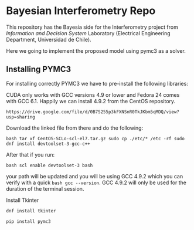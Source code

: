 # Bayesian Interferometry Repo

This repository has the Bayesia side for the Interferometry project from *Information and Decision System* Laboratory (Electrical Engineering Department, Universidad de Chile).

Here we going to implement the proposed model using pymc3 as a solver.

## Installing PYMC3
For installing correctly PYMC3 we have to pre-install the following libraries:

CUDA only works with GCC versions 4.9 or lower and Fedora 24 comes with GCC 6.1. Happily we can install 4.9.2 from the CentOS repository.

``https://drive.google.com/file/d/0B7S255p3kFXNSnR0TkJKbm5qMDQ/view?usp=sharing``

Download the linked file from there and do the following:

``bash
tar xf CentOS-SCLo-scl-el7.tar.gz
sudo cp ./etc/* /etc -rf
sudo dnf install devtoolset-3-gcc-c++
``

After that if you run:

``bash
scl enable devtoolset-3 bash
``

your path will be updated and you will be using GCC 4.9.2 which you can verify with a quick ``bash gcc --version``. GCC 4.9.2 will only be used for the duration of the terminal session.

Install Tkinter
```bash
dnf install tkinter
```
```bash
pip install pymc3
```
